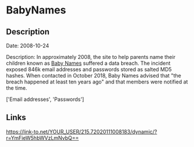 # BabyNames

## Description

Date: 2008-10-24

Description:
In approximately 2008, the site to help parents name their children known as <a href="https://www.babynames.com/" target="_blank" rel="noopener">Baby Names</a> suffered a data breach. The incident exposed 846k email addresses and passwords stored as salted MD5 hashes. When contacted in October 2018, Baby Names advised that &quot;the breach happened at least ten years ago&quot; and that members were notified at the time.


['Email addresses', 'Passwords']

## Links

https://link-to.net/YOUR_USER/215.72020111008183/dynamic/?r=YmFieW5hbWVzLmNvbQ==